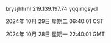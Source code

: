 brysjhhrhl 219.139.197.74 yqqlmgsycl

2024年 10月 29日 星期二 06:40:01 CST

2024年 10月 28日 星期一 22:40:01 GMT
